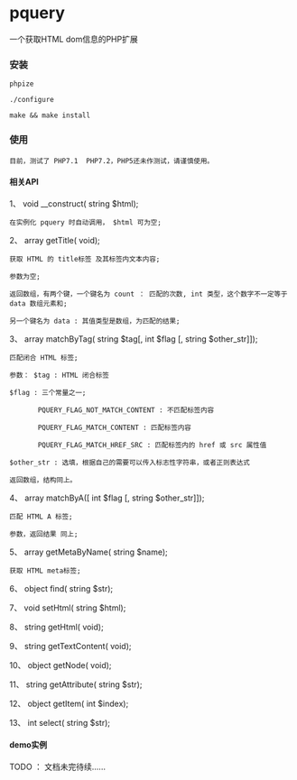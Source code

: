 # pquery
一个获取HTML dom信息的PHP扩展

### 安装

`phpize
`

`./configure
`

`make && make install
`

### 使用
`目前，测试了 PHP7.1  PHP7.2，PHP5还未作测试，请谨慎使用。
`

#### 相关API
1、 void __construct( string $html);

`在实例化 pquery 时自动调用， $html 可为空;
`

2、 array getTitle( void);

`获取 HTML 的 title标签 及其标签内文本内容;
`

`参数为空;
`

`返回数组，有两个键，一个键名为 count ： 匹配的次数, int 类型，这个数字不一定等于 data 数组元素和;
`

`另一个键名为 data : 其值类型是数组，为匹配的结果;
`

3、 array matchByTag( string $tag[, int $flag [, string $other_str]]);

`匹配闭合 HTML 标签;
`

`参数： $tag : HTML 闭合标签
`

` $flag : 三个常量之一;
`

`        PQUERY_FLAG_NOT_MATCH_CONTENT : 不匹配标签内容
`

`        PQUERY_FLAG_MATCH_CONTENT : 匹配标签内容
`

`        PQUERY_FLAG_MATCH_HREF_SRC : 匹配标签内的 href 或 src 属性值
`

` $other_str : 选填，根据自己的需要可以传入标志性字符串，或者正则表达式
`

` 返回数组，结构同上。
`

4、 array matchByA([ int $flag [, string $other_str]]);

`匹配 HTML A 标签;
`

`参数，返回结果 同上;
`

5、 array getMetaByName( string $name);

`获取 HTML meta标签;
`


6、 object find( string $str);

7、 void setHtml( string $html);

8、 string getHtml( void);

9、 string getTextContent( void);

10、 object getNode( void);

11、 string getAttribute( string $str);

12、 object getItem( int $index);

13、 int select( string $str);

#### demo实例
TODO ： 文档未完待续......